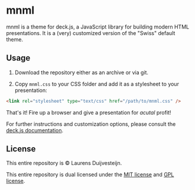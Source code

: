 # mnml

mnml is a theme for deck.js, a JavaScript library for building modern HTML presentations. It is a (very) customized version of the "Swiss" default theme.

## Usage

1. Download the repository either as an archive or via git.

2. Copy `mnml.css` to your CSS folder and add it as a stylesheet to your presentation:

```html
<link rel="stylesheet" type="text/css" href="/path/to/mnml.css" />
```

That's it! Fire up a browser and give a presentation for *acutal* profit!

For further instructions and customization options, please consult the [deck.js documentation](http://imakewebthings.com/deck.js/introduction/).

## License

This entire repository is &copy; Laurens Duijvesteijn.

This entire repository is dual licensed under the [MIT license](https://github.com/imakewebthings/deck.js/blob/master/MIT-license.txt) and [GPL license](https://github.com/imakewebthings/deck.js/blob/master/GPL-license.txt).